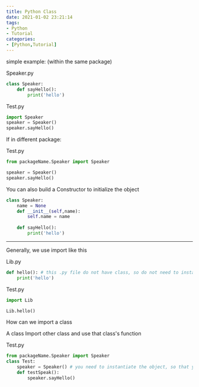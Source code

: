 ```yaml
---
title: Python Class
date: 2021-01-02 23:21:14
tags:
- Python
- Tutorial
categories:
- [Python,Tutorial]
---
```


simple example: (within the same package)

Speaker.py

```python
class Speaker:
    def sayHello():
        print('hello')
```

Test.py

```python
import Speaker
speaker = Speaker()
speaker.sayHello()
```

If in different package:

Test.py

```python
from packageName.Speaker import Speaker

speaker = Speaker()
speaker.sayHello()
```



You can also build a Constructor to initialize the object

```python
class Speaker:
	name = None
	def __init__(self,name):
    	self.name = name
	
    def sayHello():
        print('hello')
```

---

Generally, we use import like this

Lib.py

```python
def hello(): # this .py file do not have class, so do not need to instantiate
    print('hello')
```

Test.py

```python
import Lib

Lib.hello() 
```

How can we import a class

A class Import other class and use that class's function

Test.py

```python
from packageName.Speaker import Speaker
class Test:
	speaker = Speaker() # you need to instantiate the object, so that you can use it
    def testSpeak():
        speaker.sayHello()
```



